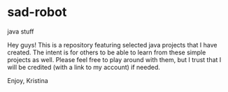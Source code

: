 # sad-robot
java stuff

Hey guys! This is a repository featuring selected java projects that I have created. The intent is for others to be able to learn from these simple projects as well. Please feel free to play around with them, but I trust that I will be credited (with a link to my account) if needed. 

Enjoy, 
Kristina
